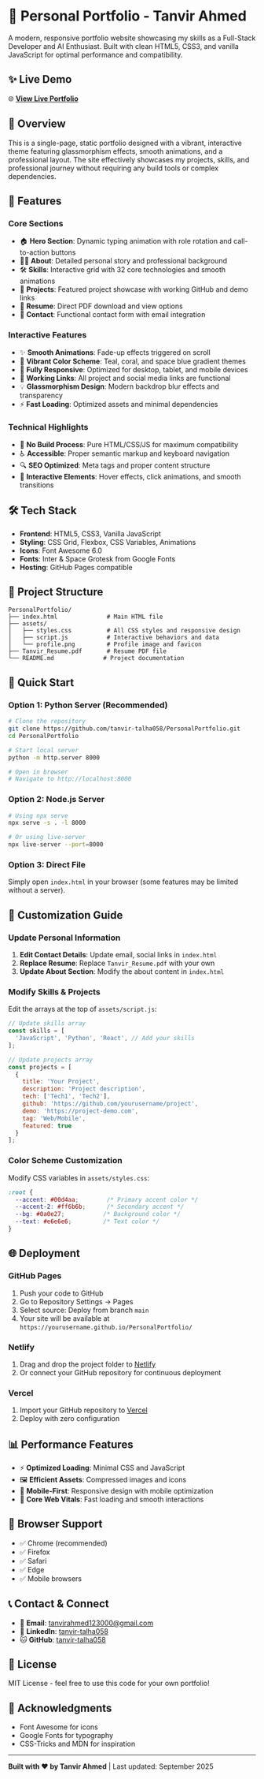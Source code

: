 # 🚀 Personal Portfolio - Tanvir Ahmed

A modern, responsive portfolio website showcasing my skills as a Full-Stack Developer and AI Enthusiast. Built with clean HTML5, CSS3, and vanilla JavaScript for optimal performance and compatibility.

## ✨ Live Demo

🌐 **[View Live Portfolio](https://tanvir-talha058.github.io/PersonalPortfolio/)** 

## 🎯 Overview

This is a single-page, static portfolio designed with a vibrant, interactive theme featuring glassmorphism effects, smooth animations, and a professional layout. The site effectively showcases my projects, skills, and professional journey without requiring any build tools or complex dependencies.

## 🌟 Features

### **Core Sections**
- 🏠 **Hero Section**: Dynamic typing animation with role rotation and call-to-action buttons
- 👨‍💻 **About**: Detailed personal story and professional background
- 🛠️ **Skills**: Interactive grid with 32 core technologies and smooth animations
- 📁 **Projects**: Featured project showcase with working GitHub and demo links
- 📄 **Resume**: Direct PDF download and view options
- 📧 **Contact**: Functional contact form with email integration

### **Interactive Features**
- ✨ **Smooth Animations**: Fade-up effects triggered on scroll
- 🎨 **Vibrant Color Scheme**: Teal, coral, and space blue gradient themes
- 📱 **Fully Responsive**: Optimized for desktop, tablet, and mobile devices
- 🔗 **Working Links**: All project and social media links are functional
- 💡 **Glassmorphism Design**: Modern backdrop blur effects and transparency
- ⚡ **Fast Loading**: Optimized assets and minimal dependencies

### **Technical Highlights**
- 🎯 **No Build Process**: Pure HTML/CSS/JS for maximum compatibility
- ♿ **Accessible**: Proper semantic markup and keyboard navigation
- 🔍 **SEO Optimized**: Meta tags and proper content structure
- 🎪 **Interactive Elements**: Hover effects, click animations, and smooth transitions

## 🛠️ Tech Stack

- **Frontend**: HTML5, CSS3, Vanilla JavaScript
- **Styling**: CSS Grid, Flexbox, CSS Variables, Animations
- **Icons**: Font Awesome 6.0
- **Fonts**: Inter & Space Grotesk from Google Fonts
- **Hosting**: GitHub Pages compatible

## 📁 Project Structure

```
PersonalPortfolio/
├── index.html              # Main HTML file
├── assets/
│   ├── styles.css          # All CSS styles and responsive design
│   ├── script.js           # Interactive behaviors and data
│   └── profile.png         # Profile image and favicon
├── Tanvir_Resume.pdf       # Resume PDF file
└── README.md              # Project documentation
```

## 🚀 Quick Start

### **Option 1: Python Server (Recommended)**
```bash
# Clone the repository
git clone https://github.com/tanvir-talha058/PersonalPortfolio.git
cd PersonalPortfolio

# Start local server
python -m http.server 8000

# Open in browser
# Navigate to http://localhost:8000
```

### **Option 2: Node.js Server**
```bash
# Using npx serve
npx serve -s . -l 8000

# Or using live-server
npx live-server --port=8000
```

### **Option 3: Direct File**
Simply open `index.html` in your browser (some features may be limited without a server).

## 🎨 Customization Guide

### **Update Personal Information**
1. **Edit Contact Details**: Update email, social links in `index.html`
2. **Replace Resume**: Replace `Tanvir_Resume.pdf` with your own
3. **Update About Section**: Modify the about content in `index.html`

### **Modify Skills & Projects**
Edit the arrays at the top of `assets/script.js`:

```javascript
// Update skills array
const skills = [
  'JavaScript', 'Python', 'React', // Add your skills
];

// Update projects array
const projects = [
  {
    title: 'Your Project',
    description: 'Project description',
    tech: ['Tech1', 'Tech2'],
    github: 'https://github.com/yourusername/project',
    demo: 'https://project-demo.com',
    tag: 'Web/Mobile',
    featured: true
  }
];
```

### **Color Scheme Customization**
Modify CSS variables in `assets/styles.css`:

```css
:root {
  --accent: #00d4aa;        /* Primary accent color */
  --accent-2: #ff6b6b;      /* Secondary accent */
  --bg: #0a0e27;           /* Background color */
  --text: #e6e6e6;         /* Text color */
}
```

## 🌐 Deployment

### **GitHub Pages**
1. Push your code to GitHub
2. Go to Repository Settings → Pages
3. Select source: Deploy from branch `main`
4. Your site will be available at `https://yourusername.github.io/PersonalPortfolio/`

### **Netlify**
1. Drag and drop the project folder to [Netlify](https://app.netlify.com/)
2. Or connect your GitHub repository for continuous deployment

### **Vercel**
1. Import your GitHub repository to [Vercel](https://vercel.com/)
2. Deploy with zero configuration

## 📊 Performance Features

- ⚡ **Optimized Loading**: Minimal CSS and JavaScript
- 🖼️ **Efficient Assets**: Compressed images and icons
- 📱 **Mobile-First**: Responsive design with mobile optimization
- 🎯 **Core Web Vitals**: Fast loading and smooth interactions

## 🔧 Browser Support

- ✅ Chrome (recommended)
- ✅ Firefox
- ✅ Safari
- ✅ Edge
- ✅ Mobile browsers

## 📞 Contact & Connect

- 📧 **Email**: [tanvirahmed123000@gmail.com](mailto:tanvirahmed123000@gmail.com)
- 💼 **LinkedIn**: [tanvir-talha058](https://www.linkedin.com/in/tanvir-talha058)
- 🐱 **GitHub**: [tanvir-talha058](https://github.com/tanvir-talha058)

## 📝 License

MIT License - feel free to use this code for your own portfolio!

## 🙏 Acknowledgments

- Font Awesome for icons
- Google Fonts for typography
- CSS-Tricks and MDN for inspiration

---

**Built with ❤️ by Tanvir Ahmed** | Last updated: September 2025
